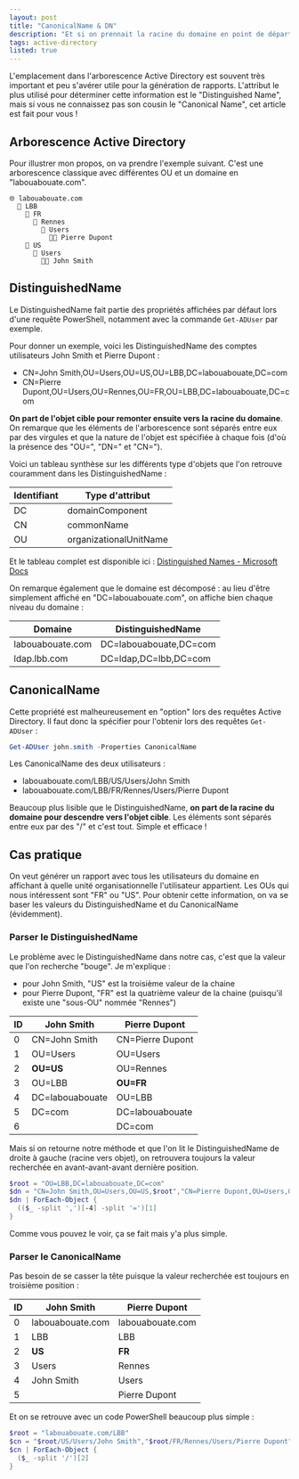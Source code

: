 ```yaml
---
layout: post
title: "CanonicalName & DN"
description: "Et si on prennait la racine du domaine en point de départ pour une fois ?"
tags: active-directory
listed: true
---
```


L'emplacement dans l'arborescence Active Directory est souvent très important et peu s'avérer utile pour la génération de rapports. L'attribut le plus utilisé pour déterminer cette information est le "Distinguished Name", mais si vous ne connaissez pas son cousin le "Canonical Name", cet article est fait pour vous !

## Arborescence Active Directory

Pour illustrer mon propos, on va prendre l'exemple suivant. C'est une arborescence classique avec différentes OU et un domaine en "labouabouate.com".

```
🌐 labouabouate.com
  📁 LBB
    📁 FR
      📁 Rennes
        📁 Users
          🧑‍💼 Pierre Dupont
    📁 US
      📁 Users
        🧑‍💼 John Smith
```

## DistinguishedName

Le DistinguishedName fait partie des propriétés affichées par défaut lors d'une requête PowerShell, notamment avec la commande `Get-ADUser` par exemple.

Pour donner un exemple, voici les DistinguishedName des comptes utilisateurs John Smith et Pierre Dupont :

- CN=John Smith,OU=Users,OU=US,OU=LBB,DC=labouabouate,DC=com
- CN=Pierre Dupont,OU=Users,OU=Rennes,OU=FR,OU=LBB,DC=labouabouate,DC=com

**On part de l'objet cible pour remonter ensuite vers la racine du domaine**. On remarque que les éléments de l'arborescence sont séparés entre eux par des virgules et que la nature de l'objet est spécifiée à chaque fois (d'où la présence des "OU=", "DN=" et "CN=").

Voici un tableau synthèse sur les différents type d'objets que l'on retrouve couramment dans les DistinguishedName :

Identifiant | Type d'attribut
----------- | ---------------
DC | domainComponent
CN | commonName
OU | organizationalUnitName

Et le tableau complet est disponible ici : [Distinguished Names - Microsoft Docs](https://docs.microsoft.com/previous-versions/windows/desktop/ldap/distinguished-names)

On remarque également que le domaine est décomposé : au lieu d'être simplement affiché en "DC=labouabouate.com", on affiche bien chaque niveau du domaine :

Domaine | DistinguishedName
------- | -----------------
labouabouate.com | DC=labouabouate,DC=com
ldap.lbb.com | DC=ldap,DC=lbb,DC=com

## CanonicalName

Cette propriété est malheureusement en "option" lors des requêtes Active Directory. Il faut donc la spécifier pour l'obtenir lors des requêtes `Get-ADUser` :

```powershell
Get-ADUser john.smith -Properties CanonicalName
```

Les CanonicalName des deux utilisateurs :

- labouabouate.com/LBB/US/Users/John Smith
- labouabouate.com/LBB/FR/Rennes/Users/Pierre Dupont

Beaucoup plus lisible que le DistinguishedName, **on part de la racine du domaine pour descendre vers l'objet cible**. Les éléments sont séparés entre eux par des "/" et c'est tout. Simple et efficace !

## Cas pratique

On veut générer un rapport avec tous les utilisateurs du domaine en affichant à quelle unité organisationnelle l'utilisateur appartient. Les OUs qui nous intéressent sont "FR" ou "US". Pour obtenir cette information, on va se baser les valeurs du DistinguishedName et du CanonicalName (évidemment).

### Parser le DistinguishedName

Le problème avec le DistinguishedName dans notre cas, c'est que la valeur que l'on recherche "bouge". Je m'explique :

- pour John Smith, "US" est la troisième valeur de la chaine
- pour Pierre Dupont, "FR" est la quatrième valeur de la chaine (puisqu'il existe une "sous-OU" nommée "Rennes")

ID | John Smith | Pierre Dupont
-- | ---------- | -------------
0 | CN=John Smith | CN=Pierre Dupont
1 | OU=Users | OU=Users
2 | **OU=US** | OU=Rennes
3 | OU=LBB | **OU=FR**
4 | DC=labouabouate | OU=LBB
5 | DC=com | DC=labouabouate
6 | | DC=com

Mais si on retourne notre méthode et que l'on lit le DistinguishedName de droite à gauche (racine vers objet), on retrouvera toujours la valeur recherchée en avant-avant-avant dernière position.

```powershell
$root = "OU=LBB,DC=labouabouate,DC=com"
$dn = "CN=John Smith,OU=Users,OU=US,$root","CN=Pierre Dupont,OU=Users,OU=Rennes,OU=FR,$root"
$dn | ForEach-Object {
  (($_ -split ',')[-4] -split '=')[1]
}
```

Comme vous pouvez le voir, ça se fait mais y'a plus simple.

### Parser le CanonicalName

Pas besoin de se casser la tête puisque la valeur recherchée est toujours en troisième position :

ID | John Smith | Pierre Dupont 
-- | ---------- | -------------
0 | labouabouate.com | labouabouate.com
1 | LBB | LBB
2 | **US** | **FR**
3 | Users | Rennes
4 | John Smith | Users
5 | | Pierre Dupont

Et on se retrouve avec un code PowerShell beaucoup plus simple :

```powershell
$root = "labouabouate.com/LBB"
$cn = "$root/US/Users/John Smith","$root/FR/Rennes/Users/Pierre Dupont"
$cn | ForEach-Object {
  ($_ -split '/')[2]
}
```
